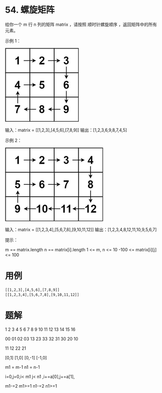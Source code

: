 # 54. 螺旋矩阵
给你一个 m 行 n 列的矩阵 matrix ，请按照 顺时针螺旋顺序 ，返回矩阵中的所有元素。

示例 1：

![](./q54_1.jpg)

输入：matrix = [[1,2,3],[4,5,6],[7,8,9]]
输出：[1,2,3,6,9,8,7,4,5]

示例 2：

![](./q54_2.jpg)

输入：matrix = [[1,2,3,4],[5,6,7,8],[9,10,11,12]]
输出：[1,2,3,4,8,12,11,10,9,5,6,7]


提示：

m == matrix.length
n == matrix[i].length
1 <= m, n <= 10
-100 <= matrix[i][j] <= 100

# 用例
```
[[1,2,3],[4,5,6],[7,8,9]]
[[1,2,3,4],[5,6,7,8],[9,10,11,12]]
```

# 题解

1 2 3 4
5 6 7 8
9 10 11 12
13 14 15 16

00 01 02 
03 13 23 
33 32 31 
30 20 10

11
12
22
21

[0,1] [1,0] [0,-1] [-1,0]

m1 = m-1
n1 = n-1

i=0,j=0,i< m1 j< n1 ,i+=a[0],j+=a[1],

m1-=2 m1>=1 
n1-=2 n1>=1


